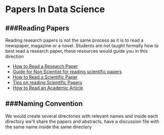 Papers In Data Science
=====================

###Reading Papers
----------------------------------------------

Reading research papers is not the same process as it is to read a newspaper, magazine or a novel. Students are not taught formally how to best read a research paper, these resources would guide you in this direction

* [How to Read a Research Paper](http://www.biochem.arizona.edu/classes/bioc568/papers.htm)
* [Guide for Non Scientist for reading scientific papers](http://violentmetaphors.com/2013/08/25/how-to-read-and-understand-a-scientific-paper-2/)
* [How to Read a Scientific Paper](http://www.sciencebuddies.org/science-fair-projects/top_science-fair_how_to_read_a_scientific_paper.shtml)
* [Tips on reading Scientific Papers](http://www.u.arizona.edu/~mlindsey/sirls_reading/index.html)
* [How to Read an Academic Article](http://organizationsandmarkets.com/2010/08/31/how-to-read-an-academic-article/)



###Naming Convention
---------------------------------------------

We would create several directories with relevant names and inside each directory we'll share the papers and abstracts, have a discussion file with the same name inside the same directory
